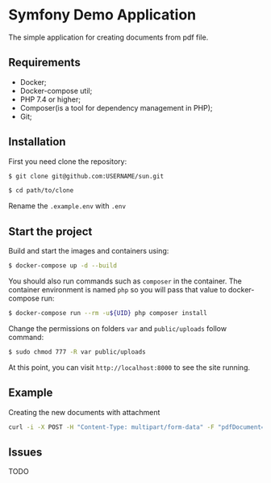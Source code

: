 Symfony Demo Application
========================

The simple application for creating documents from pdf file.

Requirements
------------

* Docker;
* Docker-compose util;
* PHP 7.4 or higher;
* Composer(is a tool for dependency management in PHP);
* Git;

Installation
------------

First you need clone the repository:

```bash
$ git clone git@github.com:USERNAME/sun.git

$ cd path/to/clone
```

Rename the `.example.env` with `.env`

Start the project
-----------------

Build and start the images and containers using:

```bash
$ docker-compose up -d --build
```

You should also run commands such as `composer` in the container. 
The container environment is named `php` so you will pass that value to docker-compose run:

```bash
$ docker-compose run --rm -u${UID} php composer install
```
 
Change the permissions on folders `var` and `public/uploads` follow command:

```bash
$ sudo chmod 777 -R var public/uploads
```

At this point, you can visit `http://localhost:8000` to see the site running.

Example
-------

Creating the new documents with attachment

```bash
curl -i -X POST -H "Content-Type: multipart/form-data" -F "pdfDocument=@test.pdf" http://localhost:8000/documents/attachments
```

Issues
------
TODO